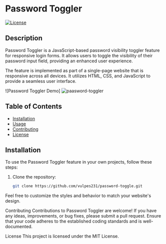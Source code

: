 # Password Toggler

[![License](https://img.shields.io/badge/license-MIT-blue.svg)](https://github.com/vulpes231/password-toggle/blob/main/LICENSE)

## Description

Password Toggler is a JavaScript-based password visibility toggler feature for responsive login forms. It allows users to toggle the visibility of their password input field, providing an enhanced user experience.

The feature is implemented as part of a single-page website that is responsive across all devices. It utilizes HTML, CSS, and JavaScript to provide a seamless user interface.

![Password Toggler Demo] ![paasword-toggler](https://github.com/vulpes231/password-toggle/assets/94878993/a81e097c-005b-4053-8a09-2375361f2f8d)


## Table of Contents

- [Installation](#installation)
- [Usage](#usage)
- [Contributing](#contributing)
- [License](#license)

## Installation

To use the Password Toggler feature in your own projects, follow these steps:

1. Clone the repository:

   ```bash
   git clone https://github.com/vulpes231/password-toggle.git


Feel free to customize the styles and behavior to match your website's design.

Contributing
Contributions to Password Toggler are welcome! If you have any ideas, improvements, or bug fixes, please submit a pull request. Ensure that your code adheres to the established coding standards and is well-documented.

License
This project is licensed under the MIT License.
